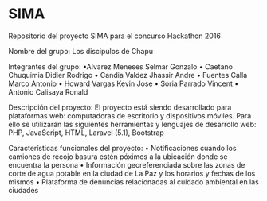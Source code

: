 # SIMA
Repositorio del proyecto SIMA para el concurso Hackathon 2016

Nombre del grupo:
  Los discipulos de Chapu

Integrantes del grupo:
  •Alvarez Meneses Selmar Gonzalo
  • Caetano Chuquimia Didier Rodrigo
  • Candia Valdez Jhassir Andre
  • Fuentes Calla Marco Antonio
  • Howard Vargas Kevin Jose
  • Soria Parrado Vincent
  • Antonio Calisaya Ronald
 
Descripción del proyecto:
  El proyecto está siendo desarrollado para plataformas web: computadoras de escritorio y dispositivos móviles. Para ello se utilizarán
  las siguientes herramientas y lenguajes de desarrollo web: PHP, JavaScript, HTML, Laravel (5.1), Bootstrap

Características funcionales del proyecto:
  • Notificaciones cuando los camiones de recojo basura estén póximos a la ubicación donde se encuentra la persona
  • Información georeferenciada sobre las zonas de corte de agua potable en la ciudad de La Paz y los horarios y fechas de los mismos
  • Plataforma de denuncias relacionadas al cuidado ambiental en las ciudades
